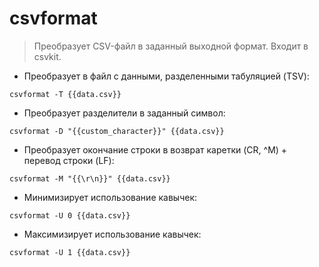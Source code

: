 # csvformat

> Преобразует CSV-файл в заданный выходной формат.
> Входит в csvkit.

- Преобразует в файл с данными, разделенными табуляцией (TSV):

`csvformat -T {{data.csv}}`

- Преобразует разделители в заданный символ:

`csvformat -D "{{custom_character}}" {{data.csv}}`

- Преобразует окончание строки в возврат каретки (CR, ^M) + перевод строки (LF):

`csvformat -M "{{\r\n}}" {{data.csv}}`

- Минимизирует использование кавычек:

`csvformat -U 0 {{data.csv}}`

- Максимизирует использование кавычек:

`csvformat -U 1 {{data.csv}}`
